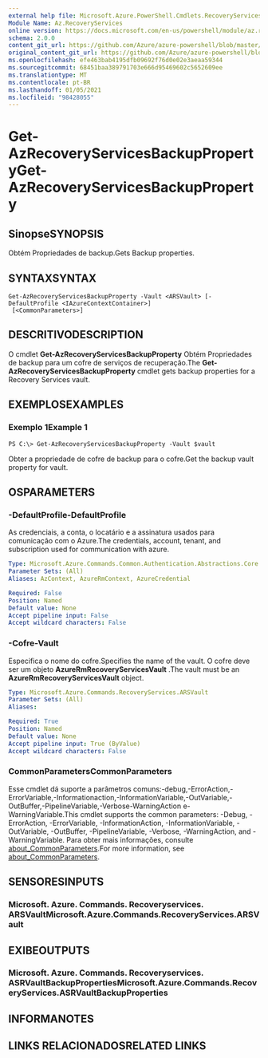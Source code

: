 ```yaml
---
external help file: Microsoft.Azure.PowerShell.Cmdlets.RecoveryServices.dll-Help.xml
Module Name: Az.RecoveryServices
online version: https://docs.microsoft.com/en-us/powershell/module/az.recoveryservices/get-azrecoveryservicesbackupproperty
schema: 2.0.0
content_git_url: https://github.com/Azure/azure-powershell/blob/master/src/RecoveryServices/RecoveryServices/help/Get-AzRecoveryServicesBackupProperty.md
original_content_git_url: https://github.com/Azure/azure-powershell/blob/master/src/RecoveryServices/RecoveryServices/help/Get-AzRecoveryServicesBackupProperty.md
ms.openlocfilehash: efe463bab4195dfb09692f76d0e02e3aeaa59344
ms.sourcegitcommit: 68451baa389791703e666d95469602c5652609ee
ms.translationtype: MT
ms.contentlocale: pt-BR
ms.lasthandoff: 01/05/2021
ms.locfileid: "98428055"
---
```

# <span data-ttu-id="098f6-101">Get-AzRecoveryServicesBackupProperty</span><span class="sxs-lookup"><span data-stu-id="098f6-101">Get-AzRecoveryServicesBackupProperty</span></span>

## <span data-ttu-id="098f6-102">Sinopse</span><span class="sxs-lookup"><span data-stu-id="098f6-102">SYNOPSIS</span></span>
<span data-ttu-id="098f6-103">Obtém Propriedades de backup.</span><span class="sxs-lookup"><span data-stu-id="098f6-103">Gets Backup properties.</span></span>

## <span data-ttu-id="098f6-104">SYNTAX</span><span class="sxs-lookup"><span data-stu-id="098f6-104">SYNTAX</span></span>

```
Get-AzRecoveryServicesBackupProperty -Vault <ARSVault> [-DefaultProfile <IAzureContextContainer>]
 [<CommonParameters>]
```

## <span data-ttu-id="098f6-105">DESCRITIVO</span><span class="sxs-lookup"><span data-stu-id="098f6-105">DESCRIPTION</span></span>
<span data-ttu-id="098f6-106">O cmdlet **Get-AzRecoveryServicesBackupProperty** Obtém Propriedades de backup para um cofre de serviços de recuperação.</span><span class="sxs-lookup"><span data-stu-id="098f6-106">The **Get-AzRecoveryServicesBackupProperty** cmdlet gets backup properties for a Recovery Services vault.</span></span>

## <span data-ttu-id="098f6-107">EXEMPLOS</span><span class="sxs-lookup"><span data-stu-id="098f6-107">EXAMPLES</span></span>

### <span data-ttu-id="098f6-108">Exemplo 1</span><span class="sxs-lookup"><span data-stu-id="098f6-108">Example 1</span></span>
```
PS C:\> Get-AzRecoveryServicesBackupProperty -Vault $vault
```

<span data-ttu-id="098f6-109">Obter a propriedade de cofre de backup para o cofre.</span><span class="sxs-lookup"><span data-stu-id="098f6-109">Get the backup vault property for vault.</span></span>

## <span data-ttu-id="098f6-110">OS</span><span class="sxs-lookup"><span data-stu-id="098f6-110">PARAMETERS</span></span>

### <span data-ttu-id="098f6-111">-DefaultProfile</span><span class="sxs-lookup"><span data-stu-id="098f6-111">-DefaultProfile</span></span>
<span data-ttu-id="098f6-112">As credenciais, a conta, o locatário e a assinatura usados para comunicação com o Azure.</span><span class="sxs-lookup"><span data-stu-id="098f6-112">The credentials, account, tenant, and subscription used for communication with azure.</span></span>

```yaml
Type: Microsoft.Azure.Commands.Common.Authentication.Abstractions.Core.IAzureContextContainer
Parameter Sets: (All)
Aliases: AzContext, AzureRmContext, AzureCredential

Required: False
Position: Named
Default value: None
Accept pipeline input: False
Accept wildcard characters: False
```

### <span data-ttu-id="098f6-113">-Cofre</span><span class="sxs-lookup"><span data-stu-id="098f6-113">-Vault</span></span>
<span data-ttu-id="098f6-114">Especifica o nome do cofre.</span><span class="sxs-lookup"><span data-stu-id="098f6-114">Specifies the name of the vault.</span></span>
<span data-ttu-id="098f6-115">O cofre deve ser um objeto **AzureRmRecoveryServicesVault** .</span><span class="sxs-lookup"><span data-stu-id="098f6-115">The vault must be an **AzureRmRecoveryServicesVault** object.</span></span>

```yaml
Type: Microsoft.Azure.Commands.RecoveryServices.ARSVault
Parameter Sets: (All)
Aliases:

Required: True
Position: Named
Default value: None
Accept pipeline input: True (ByValue)
Accept wildcard characters: False
```

### <span data-ttu-id="098f6-116">CommonParameters</span><span class="sxs-lookup"><span data-stu-id="098f6-116">CommonParameters</span></span>
<span data-ttu-id="098f6-117">Esse cmdlet dá suporte a parâmetros comuns:-debug,-ErrorAction,-ErrorVariable,-Informationaction,-InformationVariable,-OutVariable,-OutBuffer,-PipelineVariable,-Verbose-WarningAction e-WarningVariable.</span><span class="sxs-lookup"><span data-stu-id="098f6-117">This cmdlet supports the common parameters: -Debug, -ErrorAction, -ErrorVariable, -InformationAction, -InformationVariable, -OutVariable, -OutBuffer, -PipelineVariable, -Verbose, -WarningAction, and -WarningVariable.</span></span> <span data-ttu-id="098f6-118">Para obter mais informações, consulte [about_CommonParameters](http://go.microsoft.com/fwlink/?LinkID=113216).</span><span class="sxs-lookup"><span data-stu-id="098f6-118">For more information, see [about_CommonParameters](http://go.microsoft.com/fwlink/?LinkID=113216).</span></span>

## <span data-ttu-id="098f6-119">SENSORES</span><span class="sxs-lookup"><span data-stu-id="098f6-119">INPUTS</span></span>

### <span data-ttu-id="098f6-120">Microsoft. Azure. Commands. Recoveryservices. ARSVault</span><span class="sxs-lookup"><span data-stu-id="098f6-120">Microsoft.Azure.Commands.RecoveryServices.ARSVault</span></span>

## <span data-ttu-id="098f6-121">EXIBE</span><span class="sxs-lookup"><span data-stu-id="098f6-121">OUTPUTS</span></span>

### <span data-ttu-id="098f6-122">Microsoft. Azure. Commands. Recoveryservices. ASRVaultBackupProperties</span><span class="sxs-lookup"><span data-stu-id="098f6-122">Microsoft.Azure.Commands.RecoveryServices.ASRVaultBackupProperties</span></span>

## <span data-ttu-id="098f6-123">INFORMA</span><span class="sxs-lookup"><span data-stu-id="098f6-123">NOTES</span></span>

## <span data-ttu-id="098f6-124">LINKS RELACIONADOS</span><span class="sxs-lookup"><span data-stu-id="098f6-124">RELATED LINKS</span></span>
